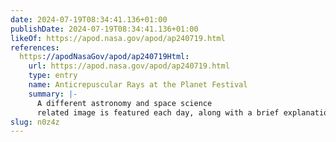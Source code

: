 ```yaml
---
date: 2024-07-19T08:34:41.136+01:00
publishDate: 2024-07-19T08:34:41.136+01:00
likeOf: https://apod.nasa.gov/apod/ap240719.html
references:
  https://apodNasaGov/apod/ap240719Html:
    url: https://apod.nasa.gov/apod/ap240719.html
    type: entry
    name: Anticrepuscular Rays at the Planet Festival
    summary: |-
      A different astronomy and space science
      related image is featured each day, along with a brief explanation.
slug: n0z4z
---
```

